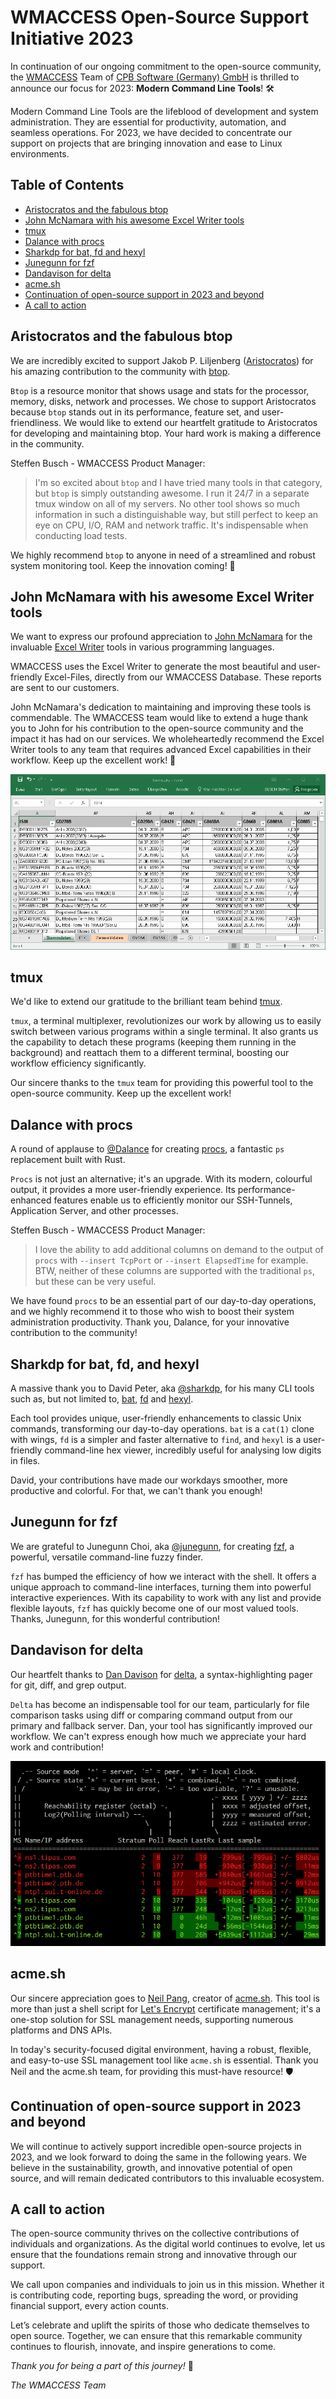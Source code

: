 # WMACCESS Open-Source Support Initiative 2023

In continuation of our ongoing commitment to the open-source community, the [WMACCESS](https://www.wmaccess.com/en/) Team of [CPB Software (Germany) GmbH](https://www.cpb-software.com/en/) is thrilled to announce our focus for 2023: **Modern Command Line Tools**! 🛠️

Modern Command Line Tools are the lifeblood of development and system administration. They are essential for productivity, automation, and seamless operations. For 2023, we have decided to concentrate our support on projects that are bringing innovation and ease to Linux environments.

## Table of Contents

- [Aristocratos and the fabulous btop](#aristocratos-and-the-fabulous-btop)
- [John McNamara with his awesome Excel Writer tools](#john-mcnamara-with-his-awesome-excel-writer-tools)
- [tmux](#tmux)
- [Dalance with procs](#dalance-with-procs)
- [Sharkdp for bat, fd and hexyl](#sharkdp-for-bat-fd-and-hexyl)
- [Junegunn for fzf](#junegunn-for-fzf)
- [Dandavison for delta](#dandavison-for-delta)
- [acme.sh](#acmesh)
- [Continuation of open-source support in 2023 and beyond](#continuation-of-open-source-support-in-2023-and-beyond)
- [A call to action](#a-call-to-action)

## Aristocratos and the fabulous btop

We are incredibly excited to support Jakob P. Liljenberg ([Aristocratos](https://github.com/aristocratos)) for his amazing contribution to the community with [btop](https://github.com/aristocratos/btop).

`Btop` is a resource monitor that shows usage and stats for the processor, memory, disks, network and processes. We chose to support Aristocratos because `btop` stands out in its performance, feature set, and user-friendliness. We would like to extend our heartfelt gratitude to Aristocratos for developing and maintaining btop. Your hard work is making a difference in the community.

Steffen Busch - WMACCESS Product Manager:
> I'm so excited about `btop` and I have tried many tools in that category, but `btop` is simply outstanding awesome. I run it 24/7 in a separate tmux window on all of my servers. No other tool shows so much information in such a distinguishable way, but still perfect to keep an eye on CPU, I/O, RAM and network traffic. It's indispensable when conducting load tests.

We highly recommend `btop` to anyone in need of a streamlined and robust system monitoring tool. Keep the innovation coming! 🚀

## John McNamara with his awesome Excel Writer tools

We want to express our profound appreciation to [John McNamara](https://github.com/jmcnamara) for the invaluable [Excel Writer](https://github.com/jmcnamara?tab=repositories) tools in various programming languages.

WMACCESS uses the Excel Writer to generate the most beautiful and user-friendly Excel-Files, directly from our WMACCESS Database. These reports are sent to our customers.

John McNamara's dedication to maintaining and improving these tools is commendable. The WMACCESS team would like to extend a huge thank you to John for his contribution to the open-source community and the impact it has had on our services. We wholeheartedly recommend the Excel Writer tools to any team that requires advanced Excel capabilities in their workflow. Keep up the excellent work! 👏

![WMACCESS Excel-File](img/WMACCESS-Excel-File.png)

## tmux

We'd like to extend our gratitude to the brilliant team behind [tmux](https://github.com/tmux/tmux/wiki).

`tmux`, a terminal multiplexer, revolutionizes our work by allowing us to easily switch between various programs within a single terminal. It also grants us the capability to detach these programs (keeping them running in the background) and reattach them to a different terminal, boosting our workflow efficiency significantly.

Our sincere thanks to the `tmux` team for providing this powerful tool to the open-source community. Keep up the excellent work!

## Dalance with procs

A round of applause to [@Dalance](https://github.com/dalance) for creating [procs](https://github.com/dalance/procs), a fantastic `ps` replacement built with Rust.

`Procs` is not just an alternative; it's an upgrade. With its modern, colourful output, it provides a more user-friendly experience. Its performance-enhanced features enable us to efficiently monitor our SSH-Tunnels, Application Server, and other processes.

Steffen Busch - WMACCESS Product Manager:
> I love the ability to add additional columns on demand to the output of `procs` with `--insert TcpPort` or `--insert ElapsedTime` for example. BTW, neither of these columns are supported with the traditional `ps`, but these can be very useful.

We have found `procs` to be an essential part of our day-to-day operations, and we highly recommend it to those who wish to boost their system administration productivity. Thank you, Dalance, for your innovative contribution to the community!

## Sharkdp for bat, fd, and hexyl

A massive thank you to David Peter, aka [@sharkdp](https://github.com/sharkdp), for his many CLI tools such as, but not limited to, [bat](https://github.com/sharkdp/bat), [fd](https://github.com/sharkdp/fd) and [hexyl](https://github.com/sharkdp/hexyl).

Each tool provides unique, user-friendly enhancements to classic Unix commands, transforming our day-to-day operations. `bat` is a `cat(1)` clone with wings, `fd` is a simpler and faster alternative to `find`, and `hexyl` is a user-friendly command-line hex viewer, incredibly useful for analysing low digits in files.

David, your contributions have made our workdays smoother, more productive and colorful. For that, we can't thank you enough!

## Junegunn for fzf

We are grateful to Junegunn Choi, aka [@junegunn](https://github.com/junegunn), for creating [fzf](https://github.com/junegunn/fzf), a powerful, versatile command-line fuzzy finder.

`fzf` has bumped the efficiency of how we interact with the shell. It offers a unique approach to command-line interfaces, turning them into powerful interactive experiences. With its capability to work with any list and provide flexible layouts, `fzf` has quickly become one of our most valued tools. Thanks, Junegunn, for this wonderful contribution!

## Dandavison for delta

Our heartfelt thanks to [Dan Davison](https://github.com/dandavison) for [delta](https://github.com/dandavison/delta), a syntax-highlighting pager for git, diff, and grep output.

`Delta` has become an indispensable tool for our team, particularly for file comparison tasks using diff or comparing command output from our primary and fallback server. Dan, your tool has significantly improved our workflow. We can't express enough how much we appreciate your hard work and contribution!

![Diff of chronyc sources -v output from two servers using delta ](img/delta-diff-chronyc-sources.png)

## acme.sh 

Our sincere appreciation goes to [Neil Pang](https://github.com/Neilpang), creator of [acme.sh](https://github.com/acmesh-official/acme.sh). This tool is more than just a shell script for [Let's Encrypt](https://letsencrypt.org/) certificate management; it's a one-stop solution for SSL management needs, supporting numerous platforms and DNS APIs.

In today's security-focused digital environment, having a robust, flexible, and easy-to-use SSL management tool like `acme.sh` is essential. Thank you Neil and the acme.sh team, for providing this must-have resource! 🛡️

## Continuation of open-source support in 2023 and beyond

We will continue to actively support incredible open-source projects in 2023, and we look forward to doing the same in the following years. We believe in the sustainability, growth, and innovative potential of open source, and will remain dedicated contributors to this invaluable ecosystem.

## A call to action

The open-source community thrives on the collective contributions of individuals and organizations. As the digital world continues to evolve, let us ensure that the foundations remain strong and innovative through our support.

We call upon companies and individuals to join us in this mission. Whether it is contributing code, reporting bugs, spreading the word, or providing financial support, every action counts.

Let’s celebrate and uplift the spirits of those who dedicate themselves to open source. Together, we can ensure that this remarkable community continues to flourish, innovate, and inspire generations to come.

_Thank you for being a part of this journey!_ 🚀

_The WMACCESS Team_
